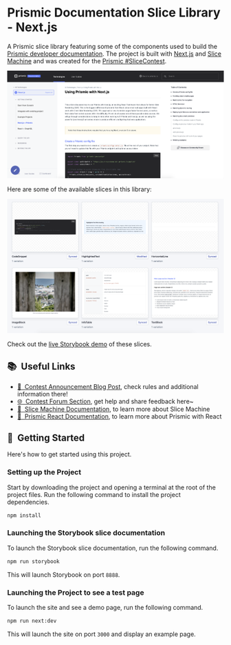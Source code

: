 # Prismic Documentation Slice Library - Next.js

A Prismic slice library featuring some of the components used to build the [Prismic developer documentation](https://prismic.io/docs). The project is built with [Next.js](https://nextjs.org) and [Slice Machine](https://slicemachine.dev) and was created for the [Prismic #SliceContest](https://prismic.io/blog/slice-contest?utm_campaign=devexp&utm_source=github&utm_medium=slicecontestpost).


![Prismic developer documentation](.readme/prismic-docs.png)

Here are some of the available slices in this library:

![available slices](.readme/slices.png)

Check out the [live Storybook demo](https://sm-prismic-docs-library-react.vercel.app/) of these slices.

## 📚 &nbsp;Useful Links

- [📣 &nbsp;Contest Announcement Blog Post](https://prismic.io/blog/slice-contest?utm_campaign=devexp&utm_source=github&utm_medium=slicecontestpost), check rules and additional information there!
- [🌐 &nbsp;Contest Forum Section](https://community.prismic.io/c/slice-machine/slicecontest), get help and share feedback here~
- [🔪 &nbsp;Slice Machine Documentation](https://www.slicemachine.dev/documentation), to learn more about Slice Machine
- [📖 &nbsp;Prismic React Documentation](https://prismic.io/docs/reactjs/getting-started/getting-started-from-scratch), to learn more about Prismic with React

## 🏁 &nbsp;Getting Started

Here's how to get started using this project.

### Setting up the Project

Start by downloading the project and opening a terminal at the root of the project files. Run the following command to install the project dependencies.

```bash
npm install
```

### Launching the Storybook slice documentation

To launch the Storybook slice documentation, run the following command.

```bash
npm run storybook
```

This will launch Storybook on port `8888`.

### Launching the Project to see a test page

To launch the site and see a demo page, run the following command.

```bash
npm run next:dev
```

This will launch the site on port `3000` and display an example page.
